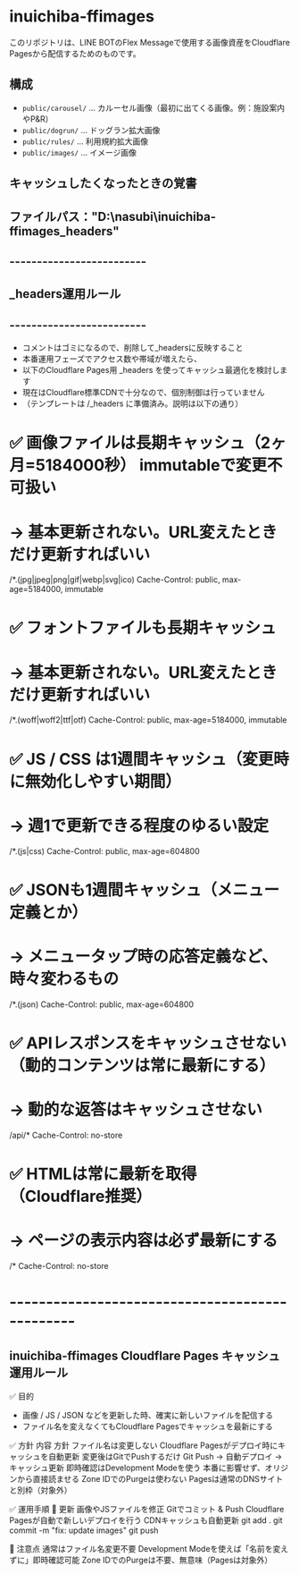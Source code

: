 # inuichiba-ffimages

このリポジトリは、LINE BOTのFlex Messageで使用する画像資産をCloudflare Pagesから配信するためのものです。

## 構成

- `public/carousel/` … カルーセル画像（最初に出てくる画像。例：施設案内やP&R）
- `public/dogrun/`   … ドッグラン拡大画像
- `public/rules/`    … 利用規約拡大画像
- `public/images/`   … イメージ画像


## キャッシュしたくなったときの覚書
## ファイルパス："D:\nasubi\inuichiba-ffimages\_headers"
## -------------------------
## _headers運用ルール
## -------------------------
- コメントはゴミになるので、削除して_headersに反映すること
- 本番運用フェーズでアクセス数や帯域が増えたら、
- 以下のCloudflare Pages用 _headers を使ってキャッシュ最適化を検討します
- 現在はCloudflare標準CDNで十分なので、個別制御は行っていません
- （テンプレートは /_headers に準備済み。説明は以下の通り）

# ✅ 画像ファイルは長期キャッシュ（2ヶ月=5184000秒） immutableで変更不可扱い
# → 基本更新されない。URL変えたときだけ更新すればいい
/*.(jpg|jpeg|png|gif|webp|svg|ico)
  Cache-Control: public, max-age=5184000, immutable

# ✅ フォントファイルも長期キャッシュ
# → 基本更新されない。URL変えたときだけ更新すればいい
/*.(woff|woff2|ttf|otf)
  Cache-Control: public, max-age=5184000, immutable

# ✅ JS / CSS は1週間キャッシュ（変更時に無効化しやすい期間）
# → 週1で更新できる程度のゆるい設定
/*.(js|css)
  Cache-Control: public, max-age=604800

# ✅ JSONも1週間キャッシュ（メニュー定義とか） 
# → メニュータップ時の応答定義など、時々変わるもの
/*.(json)
  Cache-Control: public, max-age=604800

# ✅ APIレスポンスをキャッシュさせない（動的コンテンツは常に最新にする）
# → 動的な返答はキャッシュさせない
/api/*
  Cache-Control: no-store

# ✅ HTMLは常に最新を取得（Cloudflare推奨）
# → ページの表示内容は必ず最新にする
/*
  Cache-Control: no-store


# -----------------------------------------------
## inuichiba-ffimages Cloudflare Pages キャッシュ運用ルール 

✅ 目的
- 画像 / JS / JSON などを更新した時、確実に新しいファイルを配信する
- ファイル名を変えなくてもCloudflare Pagesでキャッシュを最新にする

✅ 方針
内容	                             方針
ファイル名は変更しない            	 Cloudflare Pagesがデプロイ時にキャッシュを自動更新
変更後はGitでPushするだけ	          Git Push → 自動デプロイ → キャッシュ更新
即時確認はDevelopment Modeを使う	  本番に影響せず、オリジンから直接読ませる
Zone IDでのPurgeは使わない	        Pagesは通常のDNSサイトと別枠（対象外）

✅ 運用手順
🔹 更新
    画像やJSファイルを修正
    Gitでコミット & Push
    Cloudflare Pagesが自動で新しいデプロイを行う
    CDNキャッシュも自動更新
git add .
git commit -m "fix: update images"
git push

🔹 注意点
通常はファイル名変更不要
Development Modeを使えば「名前を変えずに」即時確認可能
Zone IDでのPurgeは不要、無意味（Pagesは対象外）


